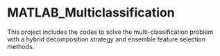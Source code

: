 # MATLAB_Multiclassification
This project includes the codes to solve the multi-classification problem with a hybrid decomposition strategy and ensemble feature selection methods.

